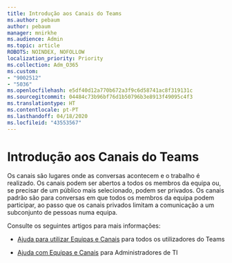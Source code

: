 ```yaml
---
title: Introdução aos Canais do Teams
ms.author: pebaum
author: pebaum
manager: mnirkhe
ms.audience: Admin
ms.topic: article
ROBOTS: NOINDEX, NOFOLLOW
localization_priority: Priority
ms.collection: Adm_O365
ms.custom:
- "9002512"
- "5036"
ms.openlocfilehash: e5df40d12a770b672a3f9c6d58741ac8f319131c
ms.sourcegitcommit: 04484c73b96bf76d1b50796b3e8913f49095c4f3
ms.translationtype: HT
ms.contentlocale: pt-PT
ms.lasthandoff: 04/18/2020
ms.locfileid: "43553567"
---
```

# <a name="get-started-with-teams-channels"></a>Introdução aos Canais do Teams

Os canais são lugares onde as conversas acontecem e o trabalho é realizado. Os canais podem ser abertos a todos os membros da equipa ou, se precisar de um público mais selecionado, podem ser privados. Os canais padrão são para conversas em que todos os membros da equipa podem participar, ao passo que os canais privados limitam a comunicação a um subconjunto de pessoas numa equipa.

Consulte os seguintes artigos para mais informações:

- [Ajuda para utilizar Equipas e Canais](https://support.office.com/article/teams-and-channels-df38ae23-8f85-46d3-b071-cb11b9de5499) para todos os utilizadores do Teams

- [Ajuda com Equipas e Canais](https://docs.microsoft.com/microsoftteams/teams-channels-overview) para Administradores de TI 
